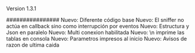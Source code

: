 Version 1.3.1

################
Nuevo: Diferente código base
Nuevo: El sniffer no actúa en callback sino como interrupción por eventos
Nuevo: Estructura y Json en paralelo
Nuevo: Multi conexion habilitada
Nuevo: \n imprime las tablas en consola
Nuevo: Parametros impresos al inicio
Nuevo: Avisos de razon de ultima caida
